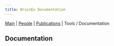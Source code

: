 ```yaml
---
title: BrainEx Documentation
---
```


[Main](https://ebuntel.github.io/BrainExInfo/) | [People](https://ebuntel.github.io/BrainExInfo/people/people) | [Publications](https://ebuntel.github.io/BrainExInfo/publications/publications) | Tools / Documentation

## Documentation
